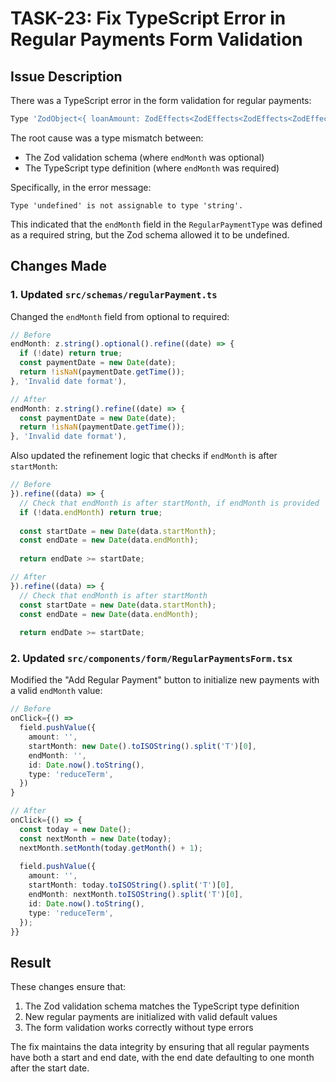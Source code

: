 # TASK-23: Fix TypeScript Error in Regular Payments Form Validation

## Issue Description

There was a TypeScript error in the form validation for regular payments:

```typescript
Type 'ZodObject<{ loanAmount: ZodEffects<ZodEffects<ZodEffects<ZodEffects<ZodString, number, string>, number, string>, number, string>, number, string>; ... 6 more ...; regularPayments: ZodArray<...>; }, "strip", ZodTypeAny, { ...; }, { ...; }>' is not assignable to type 'FormValidateOrFn<LoanDetailsType> | undefined'.
```

The root cause was a type mismatch between:
- The Zod validation schema (where `endMonth` was optional)
- The TypeScript type definition (where `endMonth` was required)

Specifically, in the error message:
```
Type 'undefined' is not assignable to type 'string'.
```

This indicated that the `endMonth` field in the `RegularPaymentType` was defined as a required string, but the Zod schema allowed it to be undefined.

## Changes Made

### 1. Updated `src/schemas/regularPayment.ts`

Changed the `endMonth` field from optional to required:

```typescript
// Before
endMonth: z.string().optional().refine((date) => {
  if (!date) return true;
  const paymentDate = new Date(date);
  return !isNaN(paymentDate.getTime());
}, 'Invalid date format'),

// After
endMonth: z.string().refine((date) => {
  const paymentDate = new Date(date);
  return !isNaN(paymentDate.getTime());
}, 'Invalid date format'),
```

Also updated the refinement logic that checks if `endMonth` is after `startMonth`:

```typescript
// Before
}).refine((data) => {
  // Check that endMonth is after startMonth, if endMonth is provided
  if (!data.endMonth) return true;
  
  const startDate = new Date(data.startMonth);
  const endDate = new Date(data.endMonth);
  
  return endDate >= startDate;

// After
}).refine((data) => {
  // Check that endMonth is after startMonth
  const startDate = new Date(data.startMonth);
  const endDate = new Date(data.endMonth);
  
  return endDate >= startDate;
```

### 2. Updated `src/components/form/RegularPaymentsForm.tsx`

Modified the "Add Regular Payment" button to initialize new payments with a valid `endMonth` value:

```typescript
// Before
onClick={() =>
  field.pushValue({
    amount: '',
    startMonth: new Date().toISOString().split('T')[0],
    endMonth: '',
    id: Date.now().toString(),
    type: 'reduceTerm',
  })
}

// After
onClick={() => {
  const today = new Date();
  const nextMonth = new Date(today);
  nextMonth.setMonth(today.getMonth() + 1);
  
  field.pushValue({
    amount: '',
    startMonth: today.toISOString().split('T')[0],
    endMonth: nextMonth.toISOString().split('T')[0],
    id: Date.now().toString(),
    type: 'reduceTerm',
  });
}}
```

## Result

These changes ensure that:
1. The Zod validation schema matches the TypeScript type definition
2. New regular payments are initialized with valid default values
3. The form validation works correctly without type errors

The fix maintains the data integrity by ensuring that all regular payments have both a start and end date, with the end date defaulting to one month after the start date.
